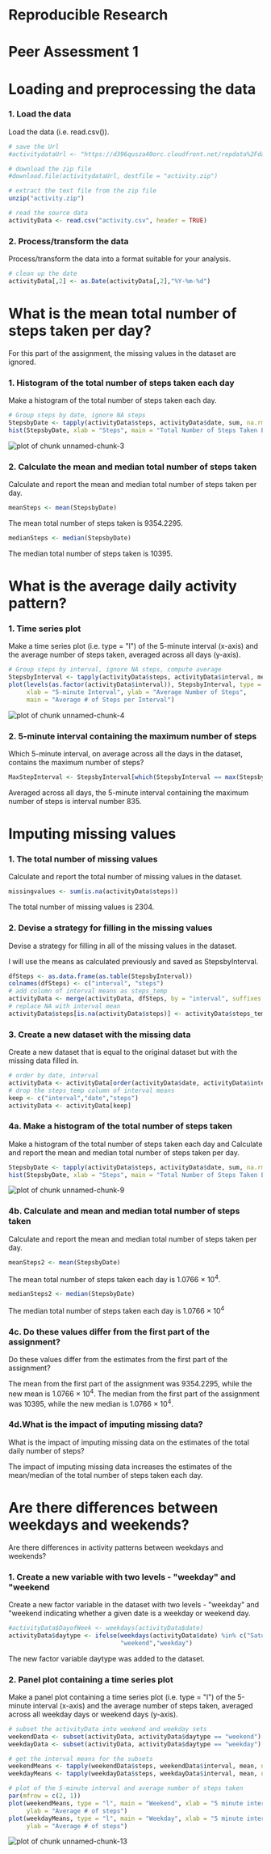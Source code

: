 Reproducible Research 
========================================================
Peer Assessment 1
========================================================

# Loading and preprocessing the data #
### 1. Load the data ###
Load the data (i.e. read.csv()).


```r
# save the Url 
#activitydataUrl <- "https://d396qusza40orc.cloudfront.net/repdata%2Fdata%2Factivity.zip"

# download the zip file
#download.file(activitydataUrl, destfile = "activity.zip")

# extract the text file from the zip file
unzip("activity.zip")

# read the source data 
activityData <- read.csv("activity.csv", header = TRUE)
```

### 2. Process/transform the data ###
Process/transform the data into a format suitable for your analysis.


```r
# clean up the date
activityData[,2] <- as.Date(activityData[,2],"%Y-%m-%d")
```

# What is the mean total number of steps taken per day? #
For this part of the assignment, the missing values in the dataset are ignored.
### 1. Histogram of the total number of steps taken each day ###
Make a histogram of the total number of steps taken each day. 


```r
# Group steps by date, ignore NA steps
StepsbyDate <- tapply(activityData$steps, activityData$date, sum, na.rm = T)
hist(StepsbyDate, xlab = "Steps", main = "Total Number of Steps Taken Each Day")
```

![plot of chunk unnamed-chunk-3](figure/unnamed-chunk-3.png) 

### 2. Calculate the mean and median total number of steps taken ###
Calculate and report the mean and median total number of steps taken per day.


```r
meanSteps <- mean(StepsbyDate)
```

The mean total number of steps taken is 9354.2295.


```r
medianSteps <- median(StepsbyDate)
```

The median total number of steps taken is 10395.

# What is the average daily activity pattern? #
### 1. Time series plot ###
Make a time series plot (i.e. type = "l") of the 5-minute interval (x-axis) 
and the average number of steps taken, averaged across all days (y-axis).


```r
# Group steps by interval, ignore NA steps, compute average
StepsbyInterval <- tapply(activityData$steps, activityData$interval, mean, na.rm = T)
plot(levels(as.factor(activityData$interval)), StepsbyInterval, type = "l",
     xlab = "5-minute Interval", ylab = "Average Number of Steps", 
     main = "Average # of Steps per Interval")
```

![plot of chunk unnamed-chunk-4](figure/unnamed-chunk-4.png) 

### 2. 5-minute interval containing the maximum number of steps ###
Which 5-minute interval, on average across all the days in the dataset, 
contains the maximum number of steps?


```r
MaxStepInterval <- StepsbyInterval[which(StepsbyInterval == max(StepsbyInterval))]
```

Averaged across all days, the 5-minute interval containing the maximum 
number of steps is interval number 835.

# Imputing missing values #
### 1. The total number of missing values ###
Calculate and report the total number of missing values in the dataset.


```r
missingvalues <- sum(is.na(activityData$steps))
```

The total number of missing values is 2304.

### 2. Devise a strategy for filling in the missing values ###
Devise a strategy for filling in all of the missing values in the dataset.

I will use the means as calculated previously and saved as StepsbyInterval.


```r
dfSteps <- as.data.frame(as.table(StepsbyInterval))
colnames(dfSteps) <- c("interval", "steps")
# add column of interval means as steps_temp
activityData <- merge(activityData, dfSteps, by = "interval", suffixes = c("","_temp"))
# replace NA with interval mean
activityData$steps[is.na(activityData$steps)] <- activityData$steps_temp[is.na(activityData$steps)]
```

### 3. Create a new dataset with the missing data ###
Create a new dataset that is equal to the original dataset but with the missing 
data filled in.


```r
# order by date, interval
activityData <- activityData[order(activityData$date, activityData$interval),]
# drop the steps_temp column of interval means
keep <- c("interval","date","steps")
activityData <- activityData[keep]
```

### 4a. Make a histogram of the total number of steps taken ###
Make a histogram of the total number of steps taken each day and Calculate and report the mean and median total number of steps taken per day.


```r
StepsbyDate <- tapply(activityData$steps, activityData$date, sum, na.rm = T)
hist(StepsbyDate, xlab = "Steps", main = "Total Number of Steps Taken Each Day")
```

![plot of chunk unnamed-chunk-9](figure/unnamed-chunk-9.png) 

### 4b. Calculate and mean and median total number of steps taken ###
Calculate and report the mean and median total number of steps taken per day.


```r
meanSteps2 <- mean(StepsbyDate)
```

The mean total number of steps taken each day is 1.0766 &times; 10<sup>4</sup>.


```r
medianSteps2 <- median(StepsbyDate)
```

The median total number of steps taken each day is 1.0766 &times; 10<sup>4</sup>

### 4c. Do these values differ from the first part of the assignment? ###
Do these values differ from the estimates from the first part of the assignment?  

The mean from the first part of the assignment was 9354.2295, while the
new mean is 1.0766 &times; 10<sup>4</sup>.  The median from the first part of the assignment
was 10395, while the new median is 1.0766 &times; 10<sup>4</sup>.

### 4d.What is the impact of imputing missing data? ###
What is the impact of imputing missing data on the estimates of the total daily 
number of steps?

The impact of imputing missing data increases the estimates of the mean/median
of the total number of steps taken each day.

# Are there differences between weekdays and weekends? #
Are there differences in activity patterns between weekdays and weekends? 
### 1. Create a new variable with two levels - "weekday" and "weekend ###
Create a new factor variable in the dataset with two levels - "weekday" and "weekend indicating whether a given date is a weekday or weekend day.


```r
#activityData$DayofWeek <- weekdays(activityData$date)
activityData$daytype <- ifelse(weekdays(activityData$date) %in% c("Saturday","Sunday"),
                               "weekend","weekday")
```

The new factor variable daytype was added to the dataset.

### 2. Panel plot containing a time series plot ###
Make a panel plot containing a time series plot (i.e. type = "l") of the 5-minute 
interval (x-axis) and the average number of steps taken, averaged across all 
weekday days or weekend days (y-axis). 


```r
# subset the activityData into weekend and weekday sets
weekendData <- subset(activityData, activityData$daytype == "weekend")
weekdayData <- subset(activityData, activityData$daytype == "weekday")

# get the interval means for the subsets
weekendMeans <- tapply(weekendData$steps, weekendData$interval, mean, na.rm = T)
weekdayMeans <- tapply(weekdayData$steps, weekdayData$interval, mean, na.rm = T)

# plot of the 5-minute interval and average number of steps taken
par(mfrow = c(2, 1))
plot(weekendMeans, type = "l", main = "Weekend", xlab = "5 minute interval",
     ylab = "Average # of steps")
plot(weekdayMeans, type = "l", main = "Weekday", xlab = "5 minute interval",
     ylab = "Average # of steps")
```

![plot of chunk unnamed-chunk-13](figure/unnamed-chunk-13.png) 

